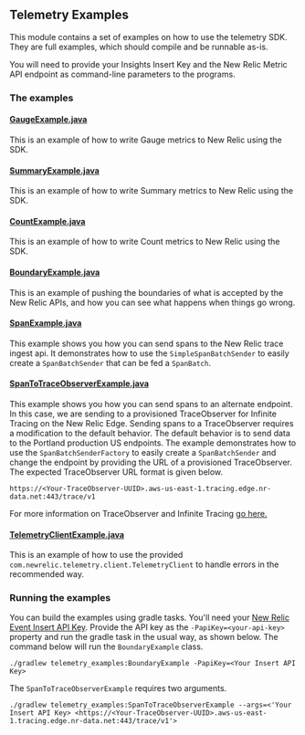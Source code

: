 ## Telemetry Examples

This module contains a set of examples on how to use the telemetry SDK. 
They are full examples, which should compile and be runnable as-is. 

You will need to provide your Insights Insert Key and the New Relic Metric API endpoint as 
command-line parameters to the programs.

### The examples

#### [GaugeExample.java](src/main/java/com/newrelic/telemetry/examples/GaugeExample.java)

This is an example of how to write Gauge metrics to New Relic using the SDK.

#### [SummaryExample.java](src/main/java/com/newrelic/telemetry/examples/SummaryExample.java)  

This is an example of how to write Summary metrics to New Relic using the SDK.

#### [CountExample.java](src/main/java/com/newrelic/telemetry/examples/CountExample.java)

This is an example of how to write Count metrics to New Relic using the SDK.

#### [BoundaryExample.java](src/main/java/com/newrelic/telemetry/examples/BoundaryExample.java)

This is an example of pushing the boundaries of what is accepted by the New Relic APIs,
and how you can see what happens when things go wrong.

#### [SpanExample.java](src/main/java/com/newrelic/telemetry/examples/SpanExample.java)

This example shows you how you can send spans to the New Relic trace ingest api.
It demonstrates how to use the `SimpleSpanBatchSender` to easily create a `SpanBatchSender`
that can be fed a `SpanBatch`.

#### [SpanToTraceObserverExample.java](src/main/java/com/newrelic/telemetry/examples/SpanToTraceObserverExample.java)

This example shows you how you can send spans to an alternate endpoint.  In this case, we are sending to a provisioned TraceObserver for Infinite Tracing on the New Relic Edge. 
Sending spans to a TraceObserver requires a modification to the default behavior. The default behavior is to send data to the Portland production US endpoints.
The example demonstrates how to use the `SpanBatchSenderFactory` to easily create a `SpanBatchSender` and change the endpoint by providing the URL of 
a provisioned TraceObserver.  
The expected TraceObserver URL format is given below.

`https://<Your-TraceObserver-UUID>.aws-us-east-1.tracing.edge.nr-data.net:443/trace/v1`
 
For more information on TraceObserver and Infinite Tracing [go here.](https://docs.newrelic.com/docs/understand-dependencies/distributed-tracing/enable-configure/language-agents-enable-distributed-tracing#provision-trace-observer)


#### [TelemetryClientExample.java](src/main/java/com/newrelic/telemetry/examples/TelemetryClientExample.java)

This is an example of how to use the provided `com.newrelic.telemetry.client.TelemetryClient` to handle
errors in the recommended way.

### Running the examples

You can build the examples using gradle tasks.  You'll need your [New Relic Event Insert API Key](https://docs.newrelic.com/docs/insights/insights-data-sources/custom-data/introduction-event-api#register).
Provide the API key as the `-PapiKey=<your-api-key>` property and run the gradle task in the usual way, as shown below.
The command below will run the `BoundaryExample` class.

`./gradlew telemetry_examples:BoundaryExample -PapiKey=<Your Insert API Key>`


The `SpanToTraceObserverExample` requires two arguments.

`./gradlew telemetry_examples:SpanToTraceObserverExample --args=<'Your Insert API Key> <https://<Your-TraceObserver-UUID>.aws-us-east-1.tracing.edge.nr-data.net:443/trace/v1'>`